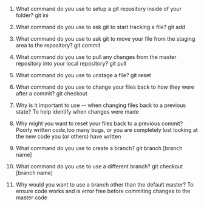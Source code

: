 1. What command do you use to setup a git repository inside of your folder?
git ini

2.  What command do you use to ask git to start tracking a file?
git add

3. What command do you use to ask git to move your file from the staging area to the repository?
git commit


1. What command do you use to pull any changes from the master repository into your local repository?
git pull

2. What command do you use to unstage a file?
git reset

3. What command do you use to change your files back to how they were after a commit?
git checkout

4. Why is it important to use -- when changing files back to a previous state?
To help identify when changes were made

5. Why might you want to reset your files back to a previous commit?
Poorly written code,too many bugs, or you are completely lost looking at the new code you (or others) have written

1. What command do you use to create a branch?
git branch [branch name]

2. What command do you use to use a different branch?
git checkout [branch name]

3. Why would you want to use a branch other than the default master?
To ensure code works and is error free before commiting changes to the master code

